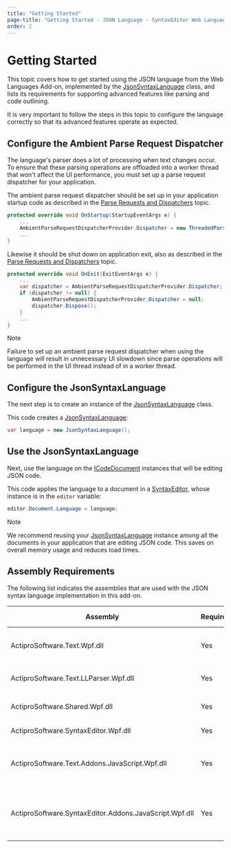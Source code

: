 ```yaml
---
title: "Getting Started"
page-title: "Getting Started - JSON Language - SyntaxEditor Web Languages Add-on"
order: 2
---
```

# Getting Started

This topic covers how to get started using the JSON language from the Web Languages Add-on, implemented by the [JsonSyntaxLanguage](xref:ActiproSoftware.Text.Languages.JavaScript.Implementation.JsonSyntaxLanguage) class, and lists its requirements for supporting advanced features like parsing and code outlining.

It is very important to follow the steps in this topic to configure the language correctly so that its advanced features operate as expected.

## Configure the Ambient Parse Request Dispatcher

The language's parser does a lot of processing when text changes occur.  To ensure that these parsing operations are offloaded into a worker thread that won't affect the UI performance, you must set up a parse request dispatcher for your application.

The ambient parse request dispatcher should be set up in your application startup code as described in the [Parse Requests and Dispatchers](../../text-parsing/parsing/parse-requests-and-dispatchers.md) topic.

```csharp
protected override void OnStartup(StartupEventArgs e) {
	...
	AmbientParseRequestDispatcherProvider.Dispatcher = new ThreadedParseRequestDispatcher();
	...
}
```

Likewise it should be shut down on application exit, also as described in the [Parse Requests and Dispatchers](../../text-parsing/parsing/parse-requests-and-dispatchers.md) topic.

```csharp
protected override void OnExit(ExitEventArgs e) {
	...
	var dispatcher = AmbientParseRequestDispatcherProvider.Dispatcher;
	if (dispatcher != null) {
		AmbientParseRequestDispatcherProvider.Dispatcher = null;
		dispatcher.Dispose();
	}
	...
}
```

> [!NOTE]
> Failure to set up an ambient parse request dispatcher when using the language will result in unnecessary UI slowdown since parse operations will be performed in the UI thread instead of in a worker thread.

## Configure the JsonSyntaxLanguage

The next step is to create an instance of the [JsonSyntaxLanguage](xref:ActiproSoftware.Text.Languages.JavaScript.Implementation.JsonSyntaxLanguage) class.

This code creates a [JsonSyntaxLanguage](xref:ActiproSoftware.Text.Languages.JavaScript.Implementation.JsonSyntaxLanguage):

```csharp
var language = new JsonSyntaxLanguage();
```

## Use the JsonSyntaxLanguage

Next, use the language on the [ICodeDocument](xref:ActiproSoftware.Text.ICodeDocument) instances that will be editing JSON code.

This code applies the language to a document in a [SyntaxEditor](xref:ActiproSoftware.Windows.Controls.SyntaxEditor.SyntaxEditor), whose instance is in the `editor` variable:

```csharp
editor.Document.Language = language;
```

> [!NOTE]
> We recommend reusing your [JsonSyntaxLanguage](xref:ActiproSoftware.Text.Languages.JavaScript.Implementation.JsonSyntaxLanguage) instance among all the documents in your application that are editing JSON code.  This saves on overall memory usage and reduces load times.

## Assembly Requirements

The following list indicates the assemblies that are used with the JSON syntax language implementation in this add-on.

| Assembly | Required | Author | Licensed With | Description |
|-----|-----|-----|-----|-----|
| ActiproSoftware.Text.Wpf.dll | Yes | Actipro | SyntaxEditor | Core text/parsing framework for WPF |
| ActiproSoftware.Text.LLParser.Wpf.dll | Yes | Actipro | SyntaxEditor | LL parser framework implementation |
| ActiproSoftware.Shared.Wpf.dll | Yes | Actipro | SyntaxEditor | Core framework for all Actipro WPF controls |
| ActiproSoftware.SyntaxEditor.Wpf.dll | Yes | Actipro | SyntaxEditor | SyntaxEditor for WPF control |
| ActiproSoftware.Text.Addons.JavaScript.Wpf.dll | Yes | Actipro | Web Languages Add-on | Core text/parsing for the JavaScript and JSON languages |
| ActiproSoftware.SyntaxEditor.Addons.JavaScript.Wpf.dll | Yes | Actipro | Web Languages Add-on | SyntaxEditor for WPF advanced JavaScript and JSON syntax language implementations |
